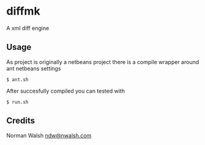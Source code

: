 # diffmk

A xml diff engine

## Usage

As project is originally a netbeans project there is a compile wrapper around ant netbeans settings

    $ ant.sh

After succesfully compiled you can tested with

    $ run.sh

## Credits

Norman Walsh ndw@nwalsh.com
